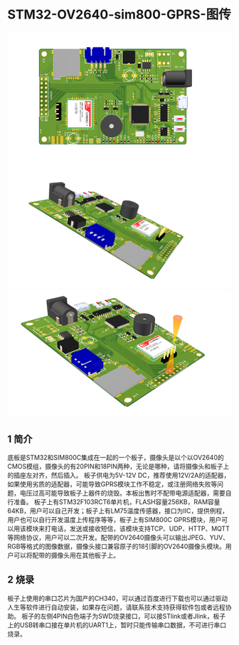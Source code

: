 # STM32-OV2640-sim800-GPRS-图传
<img src="./images/21.png" alt="NOT FOND" width="900"  />
<img src="./images/22.png" alt="NOT FOND" width="900"  />
<img src="./images/23.png" alt="NOT FOND" width="900"  />

## 1 简介
底板是STM32和SIM800C集成在一起的一个板子，摄像头是以个以OV2640的CMOS模组，摄像头的有20PIN和18PIN两种，无论是哪种，请将摄像头和板子上的插座左对齐，然后插入。
板子供电为5V-12V DC，推荐使用12V/2A的适配器，如果使用劣质的适配器，可能导致GPRS模块工作不稳定，或注册网络失败等问题，电压过高可能导致板子上器件的烧毁。本板出售时不配带电源适配器，需要自行准备。
板子上有STM32F103RCT6单片机，FLASH容量256KB，RAM容量64KB，用户可以自己开发；板子上有LM75温度传感器，接口为IIC，提供例程，用户也可以自行开发温度上传程序等等，板子上有SIM800C GPRS模块，用户可以用该模块来打电话，发送或接收短信，该模块支持TCP、UDP、HTTP、MQTT等网络协议，用户可以二次开发。配带的OV2640摄像头可以输出JPEG、YUV、RGB等格式的图像数据，摄像头接口兼容原子的18引脚的OV2640摄像头模块。用户可以将配带的摄像头用在其他板子上。
## 2 烧录
板子上使用的串口芯片为国产的CH340，可以通过百度进行下载也可以通过驱动人生等软件进行自动安装，如果存在问题，请联系技术支持获得软件包或者远程协助。
板子的左侧4PIN白色端子为SWD烧录接口，可以接STlink或者Jlink，板子上的USB转串口接在单片机的UART1上，暂时只能传输串口数据，不可进行串口烧录。
